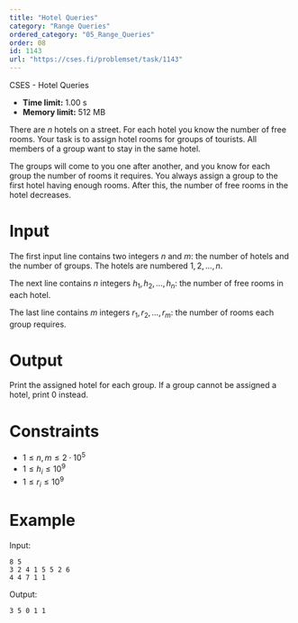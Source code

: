 ```yaml
---
title: "Hotel Queries"
category: "Range Queries"
ordered_category: "05_Range_Queries"
order: 08
id: 1143
url: "https://cses.fi/problemset/task/1143"
---
```


CSES - Hotel Queries

  * **Time limit:** 1.00 s
  * **Memory limit:** 512 MB

There are $n$ hotels on a street. For each hotel you know the number of free
rooms. Your task is to assign hotel rooms for groups of tourists. All members
of a group want to stay in the same hotel.

The groups will come to you one after another, and you know for each group the
number of rooms it requires. You always assign a group to the first hotel
having enough rooms. After this, the number of free rooms in the hotel
decreases.

# Input

The first input line contains two integers $n$ and $m$: the number of hotels
and the number of groups. The hotels are numbered $1,2,\ldots,n$.

The next line contains $n$ integers $h_1,h_2,\ldots,h_n$: the number of free
rooms in each hotel.

The last line contains $m$ integers $r_1,r_2,\ldots,r_m$: the number of rooms
each group requires.

# Output

Print the assigned hotel for each group. If a group cannot be assigned a
hotel, print 0 instead.

# Constraints

  * $1 \le n,m \le 2 \cdot 10^5$
  * $1 \le h_i \le 10^9$
  * $1 \le r_i \le 10^9$

# Example

Input:

    
    
    8 5
    3 2 4 1 5 5 2 6
    4 4 7 1 1
    

Output:

    
    
    3 5 0 1 1
    

